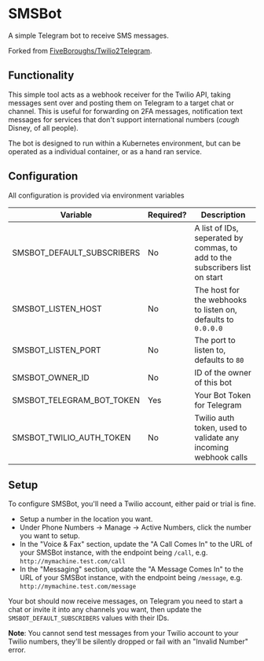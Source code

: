 # SMSBot

A simple Telegram bot to receive SMS messages.

Forked from [FiveBoroughs/Twilio2Telegram](https://github.com/FiveBoroughs/Twilio2Telegram).

## Functionality

This simple tool acts as a webhook receiver for the Twilio API, taking messages sent over and posting them on Telegram to a target chat or channel. This is useful for forwarding on 2FA messages, notification text messages for services that don't support international numbers (*cough* Disney, of all people).

The bot is designed to run within a Kubernetes environment, but can be operated as a individual container, or as a hand ran service.

## Configuration

All configuration is provided via environment variables

| Variable                   | Required? | Description                                                                 |
| -------------------------- | --------- | --------------------------------------------------------------------------- |
| SMSBOT_DEFAULT_SUBSCRIBERS | No        | A list of IDs, seperated by commas, to add to the subscribers list on start |
| SMSBOT_LISTEN_HOST         | No        | The host for the webhooks to listen on, defaults to `0.0.0.0`               |
| SMSBOT_LISTEN_PORT         | No        | The port to listen to, defaults to `80`                                     |
| SMSBOT_OWNER_ID            | No        | ID of the owner of this bot                                                 |
| SMSBOT_TELEGRAM_BOT_TOKEN  | Yes       | Your Bot Token for Telegram                                                 |
| SMSBOT_TWILIO_AUTH_TOKEN   | No        | Twilio auth token, used to validate any incoming webhook calls              |

## Setup

To configure SMSBot, you'll need a Twilio account, either paid or trial is fine. 

* Setup a number in the location you want.
* Under Phone Numbers -> Manage -> Active Numbers, click the number you want to setup.
* In the "Voice & Fax" section, update the "A Call Comes In" to the URL of your SMSBot instance, with the endpoint being `/call`, e.g. `http://mymachine.test.com/call`
* In the "Messaging" section, update the "A Message Comes In" to the URL of your SMSBot instance, with the endpoint being `/message`, e.g. `http://mymachine.test.com/message`

Your bot should now receive messages, on Telegram you need to start a chat or invite it into any channels you want, then update the `SMSBOT_DEFAULT_SUBSCRIBERS` values with their IDs.

**Note**: You cannot send test messages from your Twilio account to your Twilio numbers, they'll be silently dropped or fail with an "Invalid Number" error.
